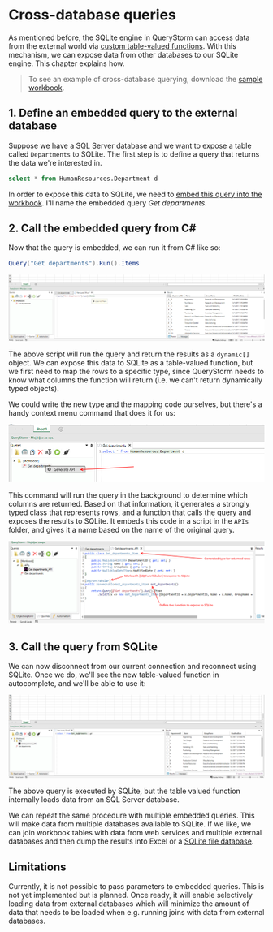 # Cross-database queries

As mentioned before, the SQLite engine in QueryStorm can access data from the external world via [custom table-valued functions](../sql/custom_tabular). With this mechanism, we can expose data from other databases to our SQLite engine. This chapter explains how.

> To see an example of cross-database querying, download the [sample workbook](../../demofiles/remote_db_query.xlsx).

## 1. Define an embedded query to the external database

Suppose we have a SQL Server database and we want to expose a table called `Departments` to SQLite. The first step is to define a query that returns the data we're interested in. 

```sql
select * from HumanResources.Department d
``` 

In order to expose this data to SQLite, we need to [embed this query into the workbook](../automation/embedding_code.md). I'll name the embedded query *Get departments*.

## 2. Call the embedded query from C# #

Now that the query is embedded, we can run it from C# like so:

```csharp
Query("Get departments").Run().Items
```

![calling embedded query from C#](../images/cs_emb_query.png)

The above script will run the query and return the results as a `dynamic[]` object. We can expose this data to SQLite as a table-valued function, but we first need to map the rows to a specific type, since QueryStorm needs to know what columns the function will return (i.e. we can't return dynamically typed objects). 

We could write the new type and the mapping code ourselves, but there's a handy context menu command that does it for us:

![generate api command](../images/generate_api_command.png)

This command will run the query in the background to determine which columns are returned. Based on that information, it generates a strongly typed class that represents rows, and a function that calls the query and exposes the results to SQLite. It embeds this code in a script in the `APIs` folder, and gives it a name based on the name of the original query. 

![generate api result](../images/generate_api_result.png)

## 3. Call the query from SQLite

We can now disconnect from our current connection and reconnect using SQLite. Once we do, we'll see the new table-valued function in autocomplete, and we'll be able to use it:

![generate api result](../images/remote_db_tvf.png) 

The above query is executed by SQLite, but the table valued function internally loads data from an SQL Server database.

We can repeat the same procedure with multiple embedded queries. This will make data from multiple databases available to SQLite. If we like, we can join workbook tables with data from web services and multiple external databases and then dump the results into Excel or a [SQLite file database](../sql/sqlite_files).

## Limitations
Currently, it is not possible to pass parameters to embedded queries. This is not yet implemented but is planned. Once ready, it will enable selectively loading data from external databases which will minimize the amount of data that needs to be loaded when e.g. running joins with data from external databases.  